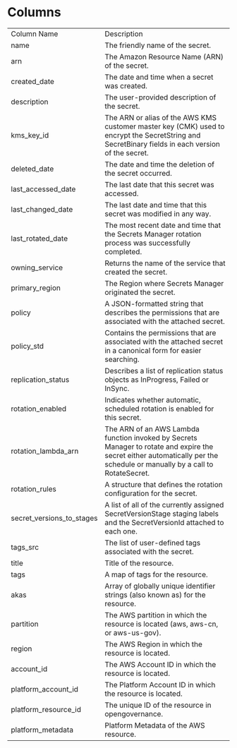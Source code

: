 # Columns  

<table>
	<tr><td>Column Name</td><td>Description</td></tr>
	<tr><td>name</td><td>The friendly name of the secret.</td></tr>
	<tr><td>arn</td><td>The Amazon Resource Name (ARN) of the secret.</td></tr>
	<tr><td>created_date</td><td>The date and time when a secret was created.</td></tr>
	<tr><td>description</td><td>The user-provided description of the secret.</td></tr>
	<tr><td>kms_key_id</td><td>The ARN or alias of the AWS KMS customer master key (CMK) used to encrypt the SecretString and SecretBinary fields in each version of the secret.</td></tr>
	<tr><td>deleted_date</td><td>The date and time the deletion of the secret occurred.</td></tr>
	<tr><td>last_accessed_date</td><td>The last date that this secret was accessed.</td></tr>
	<tr><td>last_changed_date</td><td>The last date and time that this secret was modified in any way.</td></tr>
	<tr><td>last_rotated_date</td><td>The most recent date and time that the Secrets Manager rotation process was successfully completed.</td></tr>
	<tr><td>owning_service</td><td>Returns the name of the service that created the secret.</td></tr>
	<tr><td>primary_region</td><td>The Region where Secrets Manager originated the secret.</td></tr>
	<tr><td>policy</td><td>A JSON-formatted string that describes the permissions that are associated with the attached secret.</td></tr>
	<tr><td>policy_std</td><td>Contains the permissions that are associated with the attached secret in a canonical form for easier searching.</td></tr>
	<tr><td>replication_status</td><td>Describes a list of replication status objects as InProgress, Failed or InSync.</td></tr>
	<tr><td>rotation_enabled</td><td>Indicates whether automatic, scheduled rotation is enabled for this secret.</td></tr>
	<tr><td>rotation_lambda_arn</td><td>The ARN of an AWS Lambda function invoked by Secrets Manager to rotate and expire the secret either automatically per the schedule or manually by a call to RotateSecret.</td></tr>
	<tr><td>rotation_rules</td><td>A structure that defines the rotation configuration for the secret.</td></tr>
	<tr><td>secret_versions_to_stages</td><td>A list of all of the currently assigned SecretVersionStage staging labels and the SecretVersionId attached to each one.</td></tr>
	<tr><td>tags_src</td><td>The list of user-defined tags associated with the secret.</td></tr>
	<tr><td>title</td><td>Title of the resource.</td></tr>
	<tr><td>tags</td><td>A map of tags for the resource.</td></tr>
	<tr><td>akas</td><td>Array of globally unique identifier strings (also known as) for the resource.</td></tr>
	<tr><td>partition</td><td>The AWS partition in which the resource is located (aws, aws-cn, or aws-us-gov).</td></tr>
	<tr><td>region</td><td>The AWS Region in which the resource is located.</td></tr>
	<tr><td>account_id</td><td>The AWS Account ID in which the resource is located.</td></tr>
	<tr><td>platform_account_id</td><td>The Platform Account ID in which the resource is located.</td></tr>
	<tr><td>platform_resource_id</td><td>The unique ID of the resource in opengovernance.</td></tr>
	<tr><td>platform_metadata</td><td>Platform Metadata of the AWS resource.</td></tr>
</table>